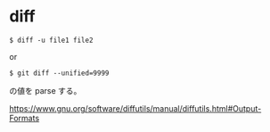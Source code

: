 # diff

```
$ diff -u file1 file2
```

or

```
$ git diff --unified=9999
```

の値を parse する。

https://www.gnu.org/software/diffutils/manual/diffutils.html#Output-Formats
